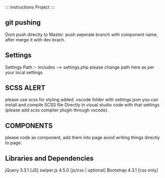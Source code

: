 ::: instructions Project :::

git pushing
-----------
Dont push direclty to Master. push seperate branch with component name, after merge it with dev brach.

Settings
-------------------
Settings Path :- includes --> settings.php
please change path here as per your local settings

SCSS ALERT
----------
please use scss for styling added .vscode folder with settings.json you can install and compile SCSS file Directly in visual studio code with that settings (please add scss complier plugin through vscode).

COMPONENTS
---------------------
please code as component, add them into page avoid writing things directly to page.

Libraries and Dependencies
----------
jQuery 3.3.1 [JS]
swiper.js 4.5.0 [js/css | optional]
Bootstrap 4.3.1 [css only]
